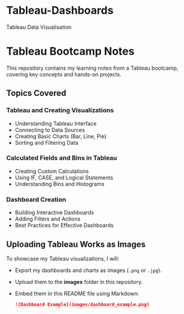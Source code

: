 # Tableau-Dashboards
Tableau Data Visualisation
# Tableau Bootcamp Notes

This repository contains my learning notes from a Tableau bootcamp, covering key concepts and hands-on projects.

## Topics Covered

### Tableau and Creating Visualizations  
- Understanding Tableau Interface  
- Connecting to Data Sources  
- Creating Basic Charts (Bar, Line, Pie)  
- Sorting and Filtering Data  

### Calculated Fields and Bins in Tableau  
- Creating Custom Calculations  
- Using IF, CASE, and Logical Statements  
- Understanding Bins and Histograms  

### Dashboard Creation  
- Building Interactive Dashboards  
- Adding Filters and Actions  
- Best Practices for Effective Dashboards  

## Uploading Tableau Works as Images  

To showcase my Tableau visualizations, I will:  
- Export my dashboards and charts as images (`.png` or `.jpg`).  
- Upload them to the **images** folder in this repository.  
- Embed them in this README file using Markdown:

  ```md
  ![Dashboard Example](images/dashboard_example.png)
